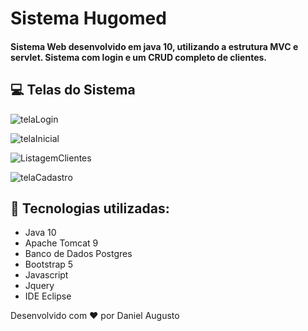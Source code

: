 # Sistema Hugomed
#### Sistema Web desenvolvido em java 10, utilizando a estrutura MVC e servlet.  Sistema com login e um CRUD completo de clientes.


## :computer: Telas do Sistema
![telaLogin](https://user-images.githubusercontent.com/42298239/107151739-e5420800-6942-11eb-9c34-2c07c02cd44c.jpg)

![telaInicial](https://user-images.githubusercontent.com/42298239/107151772-24705900-6943-11eb-9919-aba3d16d00da.png)

![ListagemClientes](https://user-images.githubusercontent.com/42298239/107151789-37832900-6943-11eb-806f-707f1b7e4f8a.png)

![telaCadastro](https://user-images.githubusercontent.com/42298239/107151798-423dbe00-6943-11eb-9ee7-88b27efcff7c.png)

## :rocket: Tecnologias utilizadas:

 - Java 10
 - Apache Tomcat 9
 - Banco de Dados Postgres
 - Bootstrap 5
 - Javascript
 - Jquery
 - IDE Eclipse
 
Desenvolvido  com :heart: por Daniel Augusto 
